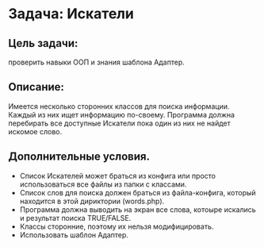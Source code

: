 Задача: Искатели
=======

Цель задачи:
-------
проверить навыки ООП и знания шаблона Адаптер.

Описание:
-------
Имеется несколько сторонних классов для поиска информации. Каждый из них ищет информацию по-своему. Программа должна перебирать все доступные Искатели пока один из них не найдет искомое слово.

Дополнительные условия.
-------
* Список Искателей может браться из конфига или просто использоваться все файлы из папки с классами.
* Список слов для поиска должен браться из файла-конфига, который находится в этой дириктории (words.php).
* Программа должна выводить на экран все слова, котоыре искались и результат поиска TRUE/FALSE.
* Классы сторонние, поэтому их нельзя модифицировать.
* Использовать шаблон Адаптер.
